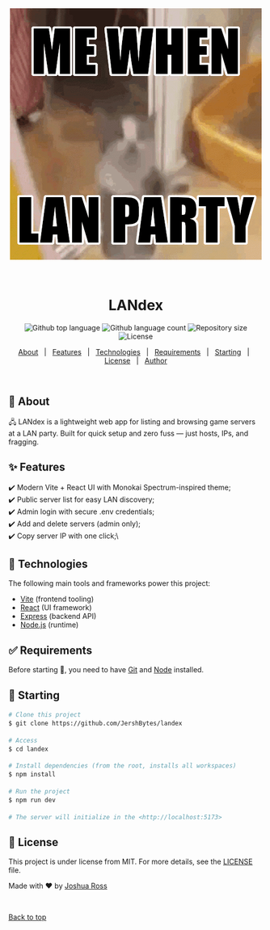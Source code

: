 <div align="center" id="top"> 
  <img src="./.github/app.gif" alt="LANdex" />

  &#xa0;

  <!-- <a href="https://landex.netlify.app">Demo</a> -->
</div>

<h1 align="center">LANdex</h1>

<p align="center">
  <img alt="Github top language" src="https://img.shields.io/github/languages/top/JershBytes/landex?color=56BEB8">

  <img alt="Github language count" src="https://img.shields.io/github/languages/count/JershBytes/landex?color=56BEB8">

  <img alt="Repository size" src="https://img.shields.io/github/repo-size/JershBytes/landex?color=56BEB8">

  <img alt="License" src="https://img.shields.io/github/license/JershBytes/landex?color=56BEB8">

  <!-- <img alt="Github issues" src="https://img.shields.io/github/issues/JershBytes/landex?color=56BEB8" /> -->

  <!-- <img alt="Github forks" src="https://img.shields.io/github/forks/JershBytes/landex?color=56BEB8" /> -->

  <!-- <img alt="Github stars" src="https://img.shields.io/github/stars/JershBytes/landex?color=56BEB8" /> -->
</p>

<!-- Status -->

<!-- <h4 align="center"> 
	🚧  LANdex 🚀 Under construction...  🚧
</h4> 

<hr> -->

<p align="center">
  <a href="#dart-about">About</a> &#xa0; | &#xa0; 
  <a href="#sparkles-features">Features</a> &#xa0; | &#xa0;
  <a href="#rocket-technologies">Technologies</a> &#xa0; | &#xa0;
  <a href="#white_check_mark-requirements">Requirements</a> &#xa0; | &#xa0;
  <a href="#checkered_flag-starting">Starting</a> &#xa0; | &#xa0;
  <a href="#memo-license">License</a> &#xa0; | &#xa0;
  <a href="https://github.com/JershBytes" target="_blank">Author</a>
</p>

<br>

## :dart: About ##

🖧 LANdex is a lightweight web app for listing and browsing game servers at a LAN party. Built for quick setup and zero fuss — just hosts, IPs, and fragging.

## :sparkles: Features ##

:heavy_check_mark: Modern Vite + React UI with Monokai Spectrum-inspired theme;\
:heavy_check_mark: Public server list for easy LAN discovery;\
:heavy_check_mark: Admin login with secure .env credentials;\
:heavy_check_mark: Add and delete servers (admin only);\
:heavy_check_mark: Copy server IP with one click;\

## :rocket: Technologies ##

The following main tools and frameworks power this project:

- [Vite](https://vitejs.dev/) (frontend tooling)
- [React](https://react.dev/) (UI framework)
- [Express](https://expressjs.com/) (backend API)
- [Node.js](https://nodejs.org/en/) (runtime)

## :white_check_mark: Requirements ##

Before starting :checkered_flag:, you need to have [Git](https://git-scm.com) and [Node](https://nodejs.org/en/) installed.

## :checkered_flag: Starting ##

```bash
# Clone this project
$ git clone https://github.com/JershBytes/landex

# Access
$ cd landex

# Install dependencies (from the root, installs all workspaces)
$ npm install

# Run the project
$ npm run dev

# The server will initialize in the <http://localhost:5173>
```

## :memo: License ##

This project is under license from MIT. For more details, see the [LICENSE](LICENSE.md) file.


Made with :heart: by <a href="https://github.com/JershBytes" target="_blank">Joshua Ross</a>

&#xa0;

<a href="#top">Back to top</a>
